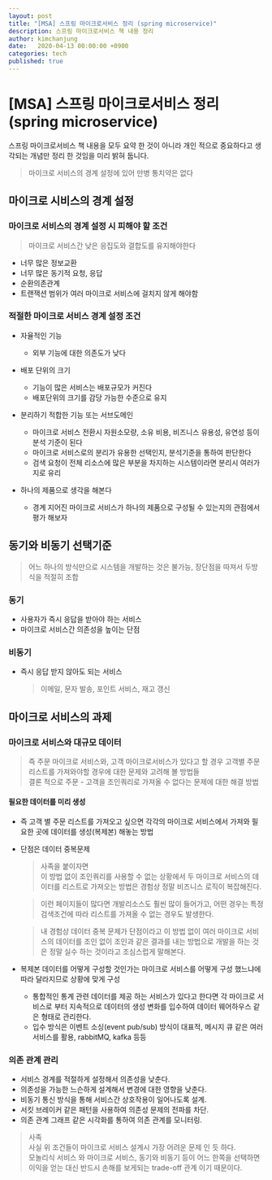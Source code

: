 ```yaml
---
layout: post
title: "[MSA] 스프링 마이크로서비스 정리 (spring microservice)"
description: 스프링 마이크로서비스 책 내용 정리
author: kimchanjung
date:   2020-04-13 00:00:00 +0900
categories: tech
published: true
---
```


# [MSA] 스프링 마이크로서비스 정리 (spring microservice)

스프링 마이크로서비스 책 내용을 모두 요약 한 것이 아니라 개인 적으로 중요하다고 생각되는 개념만 정리 한 것임을 미리 밝혀 둡니다.  

> 마이크로 서비스의 경계 설정에 있어 만병 통치약은 없다

## 마이크로 시비스의 경계 설정
### 마이크로 서비스의 경계 설정 시 피해야 할 조건
> 마이크로 서비스간 낮은 응집도와 결합도를 유지해야한다
- 너무 많은 정보교환
- 너무 많은 동기적 요청, 응답
- 순환의존관계
- 트랜잭션 범위가 여러 마이크로 서비스에 걸치지 않게 해야함

### 적절한 마이크로 서비스 경계 설정 조건
- 자율적인 기능
  - 외부 기능에 대한 의존도가 낮다

- 배포 단위의 크기
  - 기능이 많은 서비스는 배포규모가 커진다
  - 배포단위의 크기를 감당 가능한 수준으로 유지
 
- 분리하기 적합한 기능 또는 서브도메인
  - 마이크로 서비스 전환시 자원소모량, 소유 비용, 비즈니스 유용성, 유연성 등이 분석 기준이 된다
  - 마이크로 서비스로의 분리가 유용한 선택인지, 분석기준을 통하여 판단한다
  - 검색 요청이 전체 리소스에 많은 부분을 차지하는 시스템이라면 분리시 여러가지로 유리

- 하나의 제품으로 생각을 해본다
  - 경계 지어진 마이크로 서비스가 하나의 제품으로 구성될 수 있는지의 관점에서 평가 해보자


## 동기와 비동기 선택기준
> 어느 하나의 방식만으로 시스템을 개발하는 것은 불가능, 장단점을 따져서 두방식을 적절히 조합

### 동기
- 사용자가 즉시 응답을 받아야 하는 서비스
- 마이크로 서비스간 의존성을 높이는 단점
 
### 비동기
- 즉시 응답 받지 않아도 되는 서비스
  > 이메일, 문자 발송, 포인트 서비스, 재고 갱신

## 마이크로 서비스의 과제 
### 마이크로 서비스와 대규모 데이터
> 즉 주문 마이크로 서비스와, 고객 마이크로서비스가 있다고 할 경우 고객별 주문 리스트를 가져와야할 경우에 대한 문제와 고려해 볼 방법들  
> 결론 적으로 주문 - 고객을 조인쿼리로 가져올 수 없다는 문제에 대한 해결 방법

#### 필요한 데이터를 미리 생성
- 즉 고객 별 주문 리스트를 가져오고 싶으면 각각의 마이크로 서비스에서 가져와 필요한 곳에 데이터를 생성(복제본) 해놓는 방법
- 단점은 데이터 중복문제
   > 사족을 붙이자면   
   > 이 방법 없이 조인쿼리를 사용할 수 없는 상황에서 두 마이크로 서비스의 데이터를 리스트로 가져오는 방법은 경험상 정말 비즈니스 로직이 복잡해진다. 

   > 이런 페이지들이 많다면 개발리소스도 훨씬 많이 들어가고, 어떤 경우는 특정 검색조건에 따라 리스트를 가져올 수 없는 경우도 발생한다.  

   > 내 경험상 데이터 중복 문제가 단점이라고 이 방법 없이 여러 마이크로 서비스의 데이터를 조인 없이 조인과 같은 결과를 내는 방법으로 개발을 하는 것은 정말 실수 하는 것이라고 조심스럽게 말해본다.

- 복제본 데이터를 어떻게 구성할 것인가는 마이크로 서비스를 어떻게 구성 했느냐에 따라 달라지므로 상황에 맞게 구성  
  - 통합적인 통계 관련 데이터를 제공 하는 서비스가 있다고 한다면 각 마이크로 서비스로 부터 지속적으로 데이터의 생성 변화를 입수하여 데이터 웨어하우스 같은 형태로 관리한다. 
  - 입수 방식은 이벤트 소싱(event pub/sub) 방식이 대표적, 메시지 큐 같은 여러 서비스를 활용, rabbitMQ, kafka 등등

### 의존 관계 관리
- 서비스 경계를 적절하게 설정해서 의존성을 낮춘다.
- 의존성을 가능한 느슨하게 설계해서 변경에 대한 영향을 낮춘다.
- 비동기 통신 방식을 통해 서비스간 상호작용이 일어나도록 설계.
- 서킷 브레이커 같은 패턴을 사용하여 의존성 문제의 전파를 차단.
- 의존 관계 그래프 같은 시각화를 통하여 의존 관계를 모니터링.
> 사족  
> 사실 위 조건들이 마이크로 서비스 설계시 가장 어려운 문제 인 듯 하다.  
> 모놀리식 서비스 와 마이크로 서비스, 동기와 비동기 등이 어느 한쪽을 선택하면 이익을 얻는 대신 반드시 손해를 보게되는 trade-off 관계 이기 때문이다.


